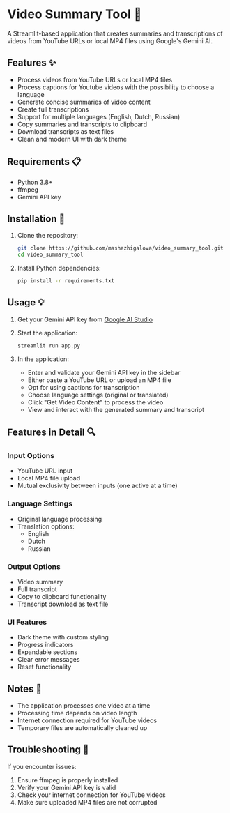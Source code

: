 # Video Summary Tool 🎥

A Streamlit-based application that creates summaries and transcriptions of videos from YouTube URLs or local MP4 files using Google's Gemini AI.

## Features ✨

- Process videos from YouTube URLs or local MP4 files
- Process captions for Youtube videos with the possibility to choose a language
- Generate concise summaries of video content
- Create full transcriptions
- Support for multiple languages (English, Dutch, Russian)
- Copy summaries and transcripts to clipboard
- Download transcripts as text files
- Clean and modern UI with dark theme

## Requirements 📋

- Python 3.8+
- ffmpeg
- Gemini API key

## Installation 🚀

1. Clone the repository:
   ```bash
   git clone https://github.com/mashazhigalova/video_summary_tool.git
   cd video_summary_tool
   ```

2. Install Python dependencies:
   ```bash
   pip install -r requirements.txt
   ```

## Usage 💡

1. Get your Gemini API key from [Google AI Studio](https://ai.google.dev/gemini-api/docs/api-key)

2. Start the application:
   ```bash
   streamlit run app.py
   ```

3. In the application:
   - Enter and validate your Gemini API key in the sidebar
   - Either paste a YouTube URL or upload an MP4 file
   - Opt for using captions for transcription
   - Choose language settings (original or translated)
   - Click "Get Video Content" to process the video
   - View and interact with the generated summary and transcript

## Features in Detail 🔍

### Input Options
- YouTube URL input
- Local MP4 file upload
- Mutual exclusivity between inputs (one active at a time)

### Language Settings
- Original language processing
- Translation options:
  - English
  - Dutch
  - Russian

### Output Options
- Video summary
- Full transcript
- Copy to clipboard functionality
- Transcript download as text file

### UI Features
- Dark theme with custom styling
- Progress indicators
- Expandable sections
- Clear error messages
- Reset functionality

## Notes 📝

- The application processes one video at a time
- Processing time depends on video length
- Internet connection required for YouTube videos
- Temporary files are automatically cleaned up

## Troubleshooting 🔧

If you encounter issues:
1. Ensure ffmpeg is properly installed
2. Verify your Gemini API key is valid
3. Check your internet connection for YouTube videos
4. Make sure uploaded MP4 files are not corrupted
